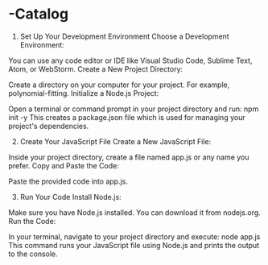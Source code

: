 # -Catalog
1. Set Up Your Development Environment
Choose a Development Environment:

You can use any code editor or IDE like Visual Studio Code, Sublime Text, Atom, or WebStorm.
Create a New Project Directory:

Create a directory on your computer for your project. For example, polynomial-fitting.
Initialize a Node.js Project:

Open a terminal or command prompt in your project directory and run:
npm init -y
This creates a package.json file which is used for managing your project's dependencies.

2. Create Your JavaScript File
Create a New JavaScript File:

Inside your project directory, create a file named app.js or any name you prefer.
Copy and Paste the Code:

Paste the provided code into app.js.

3. Run Your Code
Install Node.js:

Make sure you have Node.js installed. You can download it from nodejs.org.
Run the Code:

In your terminal, navigate to your project directory and execute:
node app.js
This command runs your JavaScript file using Node.js and prints the output to the console.
